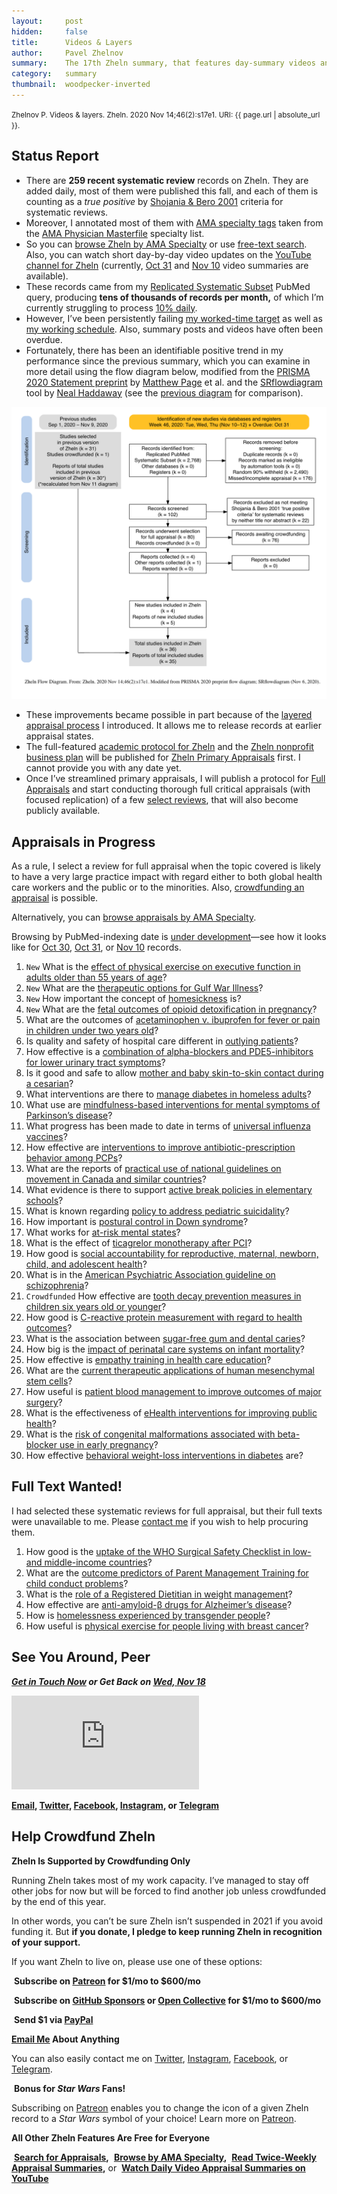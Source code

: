 ```yaml
---
layout:     post
hidden:     false
title:      Videos & Layers
author:     Pavel Zhelnov
summary:    The 17th Zheln summary, that features day-summary videos and layered primary appraisal.
category:   summary
thumbnail:  woodpecker-inverted
---
```


<small>Zhelnov P. Videos & layers. Zheln. 2020 Nov 14;46(2):s17e1. URI: {{ page.url | absolute_url }}.</small>

## Status Report

* There are **259 recent systematic review** records on Zheln. They are added daily, most of them were published this fall, and each of them is counting as a _true positive_ by [Shojania & Bero 2001](https://www.researchgate.net/publication/11820967_Taking_Advantage_of_the_Explosion_of_Systematic_Reviews_An_Efficient_MEDLINE_Search_Strategy) criteria for systematic reviews.
* Moreover, I annotated most of them with [AMA specialty tags](https://github.com/p1m-ortho/qs-global-ortho-search-queries/blob/1c90dfbbbbb9f85603f2686d1132039922dad874/zheln/zheln_ama_specialty_tags.csv) taken from the [AMA Physician Masterfile](https://www.ama-assn.org/practice-management/masterfile/ama-physician-masterfile) specialty list.
* So you can [browse Zheln by AMA Specialty](/browse/) or use [free-text search](/search/). Also, you can watch short day-by-day video updates on the [YouTube channel for Zheln](https://www.youtube.com/channel/UCMNQzA3-71TyD-fVbXnxfKQ) (currently, [Oct 31](https://www.youtube.com/watch?v=lzGZIvpz-P4) and [Nov 10](https://www.youtube.com/watch?v=OooxD0poFvM) video summaries are available).
* These records came from my [Replicated Systematic Subset](https://github.com/p1m-ortho/qs-global-ortho-search-queries/blob/00eae711e5b5c09b9b4181688f9a6191e42cb720/README.md#pubmed-search) PubMed query, producing **tens of thousands of records per month,** of which I’m currently struggling to process [10% daily](https://zheln.com/summary/2020/10/17/2/#there-has-been-an-awakening).
* However, I’ve been persistently failing [my worked-time target](https://github.com/p1m-ortho/qs-global-ortho-search-queries/blob/1e12a395a75d86af4c46811b5e93411aac56b4b4/zheln/Worked_Time_Log.md) as well as [my working schedule](https://zheln.com/summary/2020/11/07/2/#status-report). Also, summary posts and videos have often been overdue.
* Fortunately, there has been an identifiable positive trend in my performance since the previous summary, which you can examine in more detail using the flow diagram below, modified from the [PRISMA 2020 Statement preprint](https://doi.org/10.31222/osf.io/v7gm2) by [Matthew Page](https://twitter.com/mjpages) et al. and the [SRflowdiagram](https://github.com/nealhaddaway/SRflowdiagram) tool by [Neal Haddaway](https://twitter.com/nealhaddaway) (see the [previous diagram](https://zheln.com/flow-diagram/2020-11-11-1.png) for comparison).

![Zheln Flow Diagram for Nov 11, 2020](/flow-diagram/2020-11-14-2.png)

* These improvements became possible in part because of the [layered appraisal process](https://github.com/p1m-ortho/qs-global-ortho-search-queries/blob/b184fa02d875fe7e1ec03add60234c94f10483a4/README.md#primary-appraisal-stage) I introduced. It allows me to release records at earlier appraisal states.
* The full-featured [academic protocol for Zheln](https://github.com/drzhelnov/zheln.github.io/projects/2) and the [Zheln nonprofit business plan](https://github.com/drzhelnov/zheln.github.io/projects/4) will be published for [Zheln Primary Appraisals](https://github.com/p1m-ortho/qs-global-ortho-search-queries/blob/b184fa02d875fe7e1ec03add60234c94f10483a4/README.md#primary-appraisal-stage) first. I cannot provide you with any date yet.
* Once I’ve streamlined primary appraisals, I will publish a protocol for [Full Appraisals](https://github.com/p1m-ortho/qs-global-ortho-search-queries/blob/b184fa02d875fe7e1ec03add60234c94f10483a4/README.md#full-appraisal-stage) and start conducting thorough full critical appraisals (with focused replication) of a few [select reviews](#appraisals-in-progress), that will also become publicly available.

## Appraisals in Progress

As a rule, I select a review for full appraisal when the topic covered is likely to have a very large practice impact with regard either to both global health care workers and the public or to the minorities. Also, [crowdfunding an appraisal](#help-crowdfund-zheln) is possible.

Alternatively, you can [browse appraisals by AMA Specialty](/browse/).

Browsing by PubMed-indexing date is [under development](https://github.com/drzhelnov/zheln.github.io/issues/101)—see how it looks like for [Oct 30](https://zheln.com/day/2020/10/30/), [Oct 31](https://zheln.com/day/2020/10/31/), or [Nov 10](https://zheln.com/day/2020/11/10/) records.

1. `New` What is the [effect of physical exercise on executive function in adults older than 55 years of age](https://zheln.com/record/2020/10/31/17/)?
2. `New` What are the [therapeutic options for Gulf War Illness](https://zheln.com/record/2020/10/31/30/)?
3. `New` How important the concept of [homesickness](https://zheln.com/record/2020/10/31/370/) is?
4. `New` What are the [fetal outcomes of opioid detoxification in pregnancy](https://zheln.com/record/2020/10/31/506/)?
5. What are the outcomes of [acetaminophen v. ibuprofen for fever or pain in children under two years old](https://zheln.com/record/2020/10/30/26/)?
6. Is quality and safety of hospital care different in [outlying patients](https://zheln.com/record/2020/10/30/724/)?
7. How effective is a [combination of alpha-blockers and PDE5-inhibitors for lower urinary tract symptoms](https://zheln.com/record/2020/10/30/178/)?
8. Is it good and safe to allow [mother and baby skin-to-skin contact during a cesarian](https://zheln.com/record/2020/10/24/75/)?
9. What interventions are there to [manage diabetes in homeless adults](https://zheln.com/record/2020/10/24/88/)?
10. What use are [mindfulness-based interventions for mental symptoms of Parkinson’s disease](https://zheln.com/record/2020/10/24/99/)?
11. What progress has been made to date in terms of [universal influenza vaccines](https://zheln.com/record/2020/10/24/177/)?
12. How effective are [interventions to improve antibiotic-prescription behavior among PCPs](https://zheln.com/record/2020/10/23/235/)?
13. What are the reports of [practical use of national guidelines on movement in Canada and similar countries](https://zheln.com/record/2020/10/16/357/)?
14. What evidence is there to support [active break policies in elementary schools](https://zheln.com/record/2020/10/16/425/)?
15. What is known regarding [policy to address pediatric suicidality](https://zheln.com/record/2020/10/19/267/)?
16. How important is [postural control in Down syndrome](https://zheln.com/record/2020/10/14/28/)?
17. What works for [at-risk mental states](https://zheln.com/record/2020/10/14/87/)?
18. What is the effect of [ticagrelor monotherapy after PCI](https://zheln.com/record/2020/10/09/15/)?
19. How good is [social accountability for reproductive, maternal, newborn, child, and adolescent health](https://zheln.com/record/2020/10/09/17/)?
20. What is in the [American Psychiatric Association guideline on schizophrenia](https://zheln.com/record/2020/10/09/302/)?
21. `Crowdfunded` How effective are [tooth decay prevention measures in children six years old or younger](https://zheln.com/record/2020/09/27/19/)?
22. How good is [C-reactive protein measurement with regard to health outcomes](https://zheln.com/record/2020/09/27/10/)?
23. What is the association between [sugar-free gum and dental caries](https://zheln.com/record/2020/09/27/21/)?
24. How big is the [impact of perinatal care systems on infant mortality](https://zheln.com/record/2020/09/27/36/)?
25. How effective is [empathy training in health care education](https://zheln.com/record/2020/09/27/37/)?
26. What are the [current therapeutic applications of human mesenchymal stem cells](https://zheln.com/record/2020/09/27/45/)?
27. How useful is [patient blood management to improve outcomes of major surgery](https://zheln.com/record/2020/09/27/46/)?
28. What is the effectiveness of [eHealth interventions for improving public health](https://zheln.com/record/2020/10/02/345/)?
29. What is the [risk of congenital malformations associated with beta-blocker use in early pregnancy](/record/2020/09/27/6/)?
30. How effective [behavioral weight-loss interventions in diabetes](/record/2020/09/02/1/) are?

## Full Text Wanted!

I had selected these systematic reviews for full appraisal, but their full texts were unavailable to me. Please [contact me](#see-you-around-peer) if you wish to help procuring them.

1. How good is the [uptake of the WHO Surgical Safety Checklist in low- and middle-income countries](https://zheln.com/record/2020/10/16/49/)?
1. What are the [outcome predictors of Parent Management Training for child conduct problems](https://zheln.com/record/2020/10/19/44/)?
1. What is the [role of a Registered Dietitian in weight management](https://zheln.com/record/2020/10/19/210/)?
1. How effective are [anti-amyloid-β drugs for Alzheimer’s disease](https://zheln.com/record/2020/10/14/116/)?
1. How is [homelessness experienced by transgender people](https://zheln.com/record/2020/09/27/7/)?
1. How useful is [physical exercise for people living with breast cancer](https://zheln.com/record/2020/09/27/47/)?

## See You Around, Peer

<i class="far fa-comments"></i> _**[Get in Touch Now](https://twitter.com/drzhelnov) or Get Back on [Wed, Nov 18](https://github.com/drzhelnov/zheln.github.io/milestone/60)**_

<div class="video-container"><iframe src="https://www.youtube.com/embed/1vcZ_xTLiVI" frameborder="0" allow="accelerometer; autoplay; clipboard-write; encrypted-media; gyroscope; picture-in-picture" allowfullscreen></iframe></div>

**[Email](mailto:pavel@zheln.com), [Twitter](https://twitter.com/drzhelnov), [Facebook](https://facebook.com/drzhelnov), [Instagram](https://instagram.com/igzheln), or [Telegram](https://t.me/drzhelnov)**

## Help Crowdfund Zheln

**Zheln Is Supported by Crowdfunding Only**

Running Zheln takes most of my work capacity. I’ve managed to stay off other jobs for now but will be forced to find another job unless crowdfunded by the end of this year.

In other words, you can’t be sure Zheln isn’t suspended in 2021 if you avoid funding it. But **if you donate, I pledge to keep running Zheln in recognition of your support.**

If you want Zheln to live on, please use one of these options:

<i class="fab fa-patreon"></i>&nbsp;**Subscribe on [Patreon](https://patreon.com/zheln) for $1/mo to $600/mo**

<i class="fab fa-github-alt"></i>&nbsp;**Subscribe on [GitHub Sponsors](https://github.com/sponsors/drzhelnov) or [Open Collective](https://opencollective.com/zheln) for $1/mo to $600/mo**

<i class="fab fa-cc-paypal"></i>&nbsp;**Send $1 via [PayPal](https://paypal.me/pjelnov)**

<i class="fas fa-envelope"></i> **[Email Me](mailto:pavel@zheln.com) About Anything**

You can also easily contact me on [Twitter](https://twitter.com/drzhelnov), [Instagram](https://instagram.com/igzheln), [Facebook](https://facebook.com/drzhelnov), or [Telegram](https://t.me/drzhelnov).

<i class="far fa-grin-alt"></i>&nbsp;**Bonus for _Star Wars_ Fans!**

Subscribing on [Patreon](https://patreon.com/zheln) enables you to change the icon of a given Zheln record to a _Star Wars_ symbol of your choice! Learn more on [Patreon](https://patreon.com/zheln).

**All Other Zheln Features Are Free for Everyone**

<i class="fa fa-search"></i>&nbsp;**[Search for Appraisals](https://zheln.com/search),** <i class="fas fa-user-md"></i>&nbsp;**[Browse by AMA Specialty](https://zheln.com/browse),** <i class="fa fa-home"></i>&nbsp;**[Read Twice-Weekly Appraisal Summaries](https://zheln.com),** or <i class="fab fa-youtube"></i>&nbsp;**[Watch Daily Video Appraisal Summaries on YouTube](https://zheln.com/search)**
